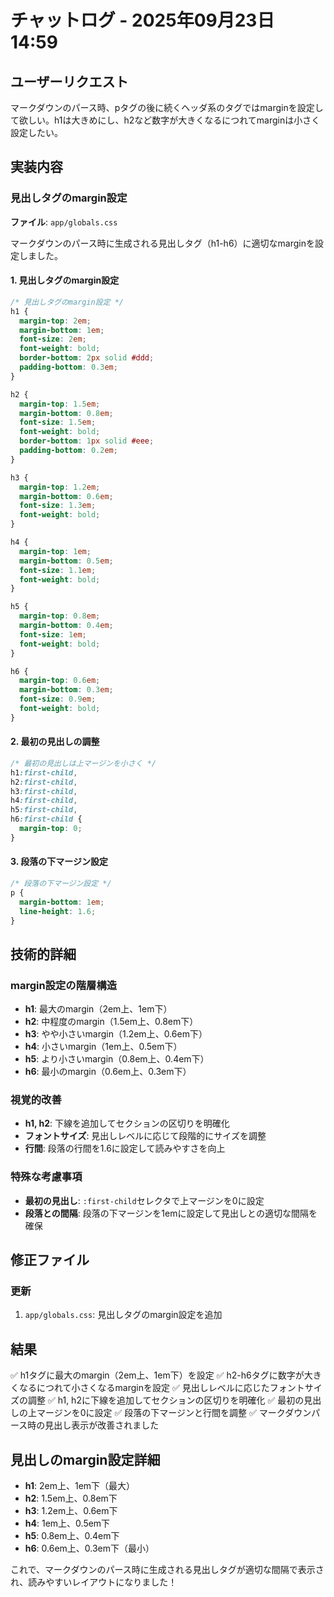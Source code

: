 # チャットログ - 2025年09月23日 14:59

## ユーザーリクエスト
マークダウンのパース時、pタグの後に続くヘッダ系のタグではmarginを設定して欲しい。h1は大きめにし、h2など数字が大きくなるにつれてmarginは小さく設定したい。

## 実装内容

### 見出しタグのmargin設定
**ファイル**: `app/globals.css`

マークダウンのパース時に生成される見出しタグ（h1-h6）に適切なmarginを設定しました。

#### 1. 見出しタグのmargin設定
```css
/* 見出しタグのmargin設定 */
h1 {
  margin-top: 2em;
  margin-bottom: 1em;
  font-size: 2em;
  font-weight: bold;
  border-bottom: 2px solid #ddd;
  padding-bottom: 0.3em;
}

h2 {
  margin-top: 1.5em;
  margin-bottom: 0.8em;
  font-size: 1.5em;
  font-weight: bold;
  border-bottom: 1px solid #eee;
  padding-bottom: 0.2em;
}

h3 {
  margin-top: 1.2em;
  margin-bottom: 0.6em;
  font-size: 1.3em;
  font-weight: bold;
}

h4 {
  margin-top: 1em;
  margin-bottom: 0.5em;
  font-size: 1.1em;
  font-weight: bold;
}

h5 {
  margin-top: 0.8em;
  margin-bottom: 0.4em;
  font-size: 1em;
  font-weight: bold;
}

h6 {
  margin-top: 0.6em;
  margin-bottom: 0.3em;
  font-size: 0.9em;
  font-weight: bold;
}
```

#### 2. 最初の見出しの調整
```css
/* 最初の見出しは上マージンを小さく */
h1:first-child,
h2:first-child,
h3:first-child,
h4:first-child,
h5:first-child,
h6:first-child {
  margin-top: 0;
}
```

#### 3. 段落の下マージン設定
```css
/* 段落の下マージン設定 */
p {
  margin-bottom: 1em;
  line-height: 1.6;
}
```

## 技術的詳細

### margin設定の階層構造
- **h1**: 最大のmargin（2em上、1em下）
- **h2**: 中程度のmargin（1.5em上、0.8em下）
- **h3**: やや小さいmargin（1.2em上、0.6em下）
- **h4**: 小さいmargin（1em上、0.5em下）
- **h5**: より小さいmargin（0.8em上、0.4em下）
- **h6**: 最小のmargin（0.6em上、0.3em下）

### 視覚的改善
- **h1, h2**: 下線を追加してセクションの区切りを明確化
- **フォントサイズ**: 見出しレベルに応じて段階的にサイズを調整
- **行間**: 段落の行間を1.6に設定して読みやすさを向上

### 特殊な考慮事項
- **最初の見出し**: `:first-child`セレクタで上マージンを0に設定
- **段落との間隔**: 段落の下マージンを1emに設定して見出しとの適切な間隔を確保

## 修正ファイル

### 更新
1. `app/globals.css`: 見出しタグのmargin設定を追加

## 結果
✅ h1タグに最大のmargin（2em上、1em下）を設定
✅ h2-h6タグに数字が大きくなるにつれて小さくなるmarginを設定
✅ 見出しレベルに応じたフォントサイズの調整
✅ h1, h2に下線を追加してセクションの区切りを明確化
✅ 最初の見出しの上マージンを0に設定
✅ 段落の下マージンと行間を調整
✅ マークダウンパース時の見出し表示が改善されました

## 見出しのmargin設定詳細
- **h1**: 2em上、1em下（最大）
- **h2**: 1.5em上、0.8em下
- **h3**: 1.2em上、0.6em下
- **h4**: 1em上、0.5em下
- **h5**: 0.8em上、0.4em下
- **h6**: 0.6em上、0.3em下（最小）

これで、マークダウンのパース時に生成される見出しタグが適切な間隔で表示され、読みやすいレイアウトになりました！
